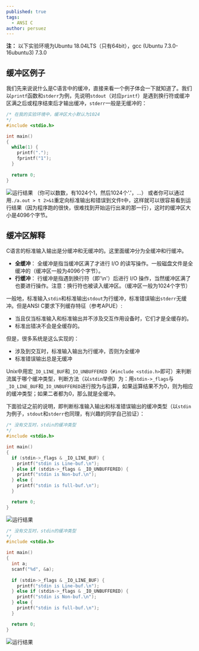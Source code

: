 ```yaml
---
published: true
tags:
  - ANSI C
author: persuez
---
```

**注：** 以下实验环境为Ubuntu 18.04LTS（只有64bit），gcc (Ubuntu 7.3.0-16ubuntu3) 7.3.0
## 缓冲区例子
我们先来说说什么是C语言中的缓冲，直接来看一个例子体会一下就知道了。我们以```printf```函数和```stderr```为例，先说明```stdout```（对应```printf```）是遇到换行符或缓冲区满之后或程序结束后才输出缓冲，```stderr```一般是无缓冲的：

``` c
/* 在我的实验环境中，缓冲区大小默认为1024
*/
#include <stdio.h>

int main()
{
  while(1) {
    printf(".");
    fprintf("1");
  }
  
  return 0;
}
```

![运行结果](https://ws1.sinaimg.cn/large/006aPatNgy1ft2t40xeigj30qp0r10t5.jpg)
（你可以数数，有1024个1，然后1024个'.'，...）
或者你可以通过用```./a.out > t 2>&1```重定向标准输出和错误到文件t中，这样就可以很容易看到运行结果（因为程序跑的很快，很难找到开始运行出来的那一行），这时的缓冲区大小是4096个字节。

## 缓冲区解释
C语言的标准输入输出是分缓冲和无缓冲的。这里面缓冲分为全缓冲和行缓冲。

- **全缓冲**： 全缓冲是指当缓冲区满了才进行 I/O 的读写操作。一般磁盘文件是全缓冲的（缓冲区一般为4096个字节）。
- **行缓冲**： 行缓冲是指遇到换行符（即'\n'）后进行 I/O 操作，当然缓冲区满了也要进行操作。注意：换行符也被读入缓冲区。（缓冲区一般为1024个字节）

一般地，标准输入```stdin```和标准输出```stdout```为行缓冲，标准错误输出```stderr```无缓冲。但是ANSI C要求下列缓存特征（参考APUE）:

- 当且仅当标准输入和标准输出并不涉及交互作用设备时，它们才是全缓存的。 
- 标准出错决不会是全缓存的。 

但是，很多系统是这么实现的：

- 涉及到交互时，标准输入输出为行缓冲，否则为全缓冲
- 标准错误输出总是无缓冲

Unix中用宏```_IO_LINE_BUF```和```_IO_UNBUFFERED```（```#include <stdio.h>```即可）来判断流属于哪个缓冲类型，判断方法（以```stdin```举例）为：用```stdin->_flags```与```_IO_LINE_BUF```和```_IO_UNBUFFERED```进行按为与运算，如果运算结果不为0，则为相应的缓冲类型；如果二者都为0，那么就是全缓冲。

下面验证之前的说明，即判断标准输入输出和标准错误输出的缓冲类型（以```stdin```为例子，```stdout```和```stderr```也同理，有兴趣的同学自己验证）：

``` c
/* 没有交互时，stdin的缓冲类型
*/
#include <stdio.h>

int main()
{
  if (stdin->_flags & _IO_LINE_BUF) {
    printf("stdin is Line-buf.\n");
  } else if (stdin->_flags & _IO_UNBUFFERED) {
    printf("stdin is Non-buf.\n");
  } else {
    printf("stdin is full-buf.\n");
  }

  return 0;
}
```

![运行结果](https://ws1.sinaimg.cn/large/006aPatNgy1ft2pq19pizj30d804zwer.jpg)


``` c
/* 没有交互时，stdin的缓冲类型
*/
#include <stdio.h>

int main()
{
  int a;
  scanf("%d", &a);
  
  if (stdin->_flags & _IO_LINE_BUF) {
    printf("stdin is Line-buf.\n");
  } else if (stdin->_flags & _IO_UNBUFFERED) {
    printf("stdin is Non-buf.\n");
  } else {
    printf("stdin is full-buf.\n");
  }

  return 0;
}
```

![运行结果](https://ws1.sinaimg.cn/large/006aPatNgy1ft2rvng0fkj30dp05qwer.jpg)